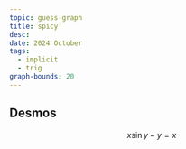 ```yaml
---
topic: guess-graph
title: spicy!
desc: 
date: 2024 October
tags:
  - implicit
  - trig
graph-bounds: 20
---
```



## Desmos
```math
x\sin y-y=x
```
